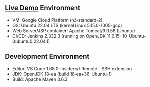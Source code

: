 

## [Live Demo](https://hanjoon.dev/seoul-wifi) Environment
* VM: Google Cloud Platform (n2-standard-2)
* OS: Ubuntu 22.04 LTS (kernel Linux 5.15.0-1005-gcp)
* Web Server/JSP container: Apache Tomcat/9.0.58 (Ubuntu)
* CI/CD: Jenkins 2.332.3 (running on OpenJDK 11.0.15+10-Ubuntu-0ubuntu0.22.04.1)

## Development Environment
* Editor: VS Code 1.68.0-insider w/ Remote - SSH extension
* JDK: OpenJDK 18-ea (build 18-ea+36-Ubuntu-1)
* Build: Apache Maven 3.6.3
